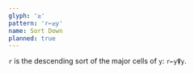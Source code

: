 ```yaml
---
glyph: '≥'
pattern: 'r←≥y'
name: Sort Down
planned: true
---
```


`r` is the descending sort of the major cells of `y`: `r←y⍒y`.